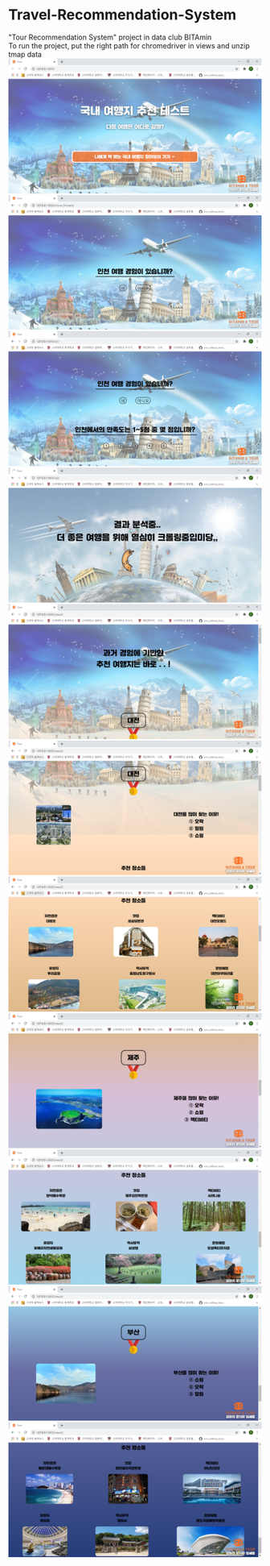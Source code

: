 # Travel-Recommendation-System

"Tour Recommendation System" project in data club BITAmin</br>
To run the project, put the right path for chromedriver in views and unzip tmap data
![](demo/img1.png)
![](demo/img2.png)
![](demo/img3.png)
![](demo/img4.png)
![](demo/img5.png)
![](demo/img6.png)
![](demo/img7.png)
![](demo/img8.png)
![](demo/img9.png)
![](demo/img10.png)
![](demo/img11.png)